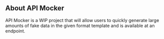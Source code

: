 ## About API Mocker

API Mocker is a WIP project that will allow users to quickly generate large amounts of fake data in the given format template and is available at an endpoint.